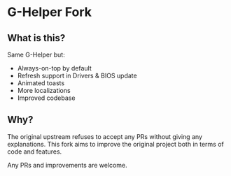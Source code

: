 # G-Helper Fork

## What is this?

Same G-Helper but:
- Always-on-top by default
- Refresh support in Drivers & BIOS update
- Animated toasts
- More localizations
- Improved codebase

## Why?

The original upstream refuses to accept any PRs without giving any explanations.
This fork aims to improve the original project both in terms of code and features.

Any PRs and improvements are welcome.